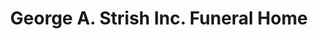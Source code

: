 ---
title: "George A. Strish Inc. Funeral Home"
url: /glen-lyon/george-a-strish-inc-funeral-home/
shop: Bestattungen
---